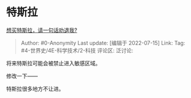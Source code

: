 # 特斯拉
[想买特斯拉，请一句话劝退我?](https://www.zhihu.com/question/531312871/answer/2576231271)

> Author: #0-Anonymity
> Last update: [编辑于 2022-07-15]
> Link:
> Tag: #4-世界史/4E-科学技术/2-科技
> 评论区:
> 泛讨论:

将来特斯拉可能会被禁止进入敏感区域。

修改一下——

特斯拉很多地方不让进。
